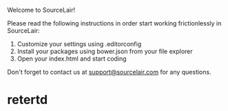 Welcome to SourceLair!

Please read the following instructions in order start working frictionlessly in SourceLair:

1. Customize your settings using .editorconfig
2. Install your packages using bower.json from your file explorer
3. Open your index.html and start coding

Don't forget to contact us at support@sourcelair.com for any questions.
# retertd
